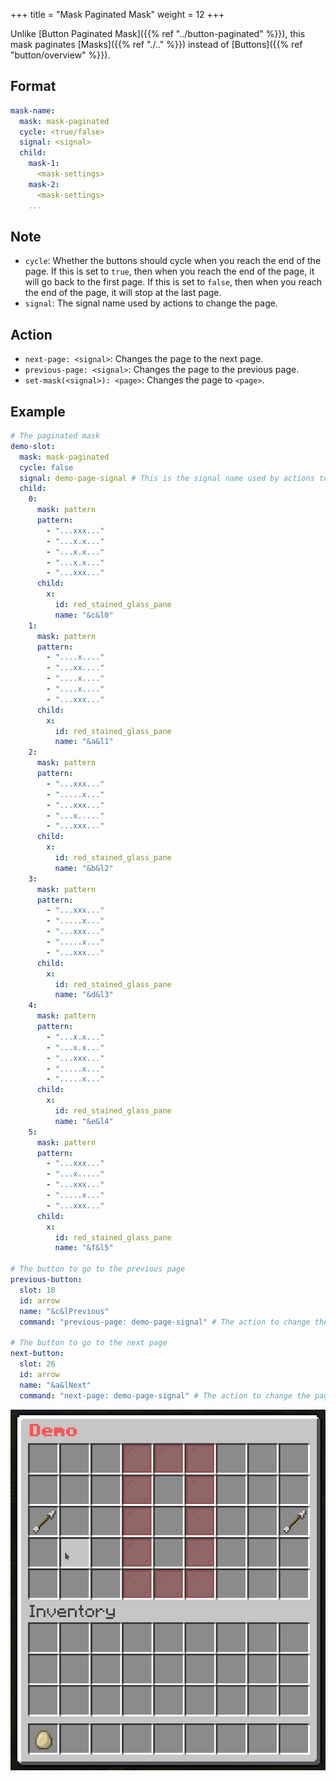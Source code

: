 +++
title = "Mask Paginated Mask"
weight = 12
+++

Unlike [Button Paginated Mask]({{% ref "../button-paginated" %}}), this mask paginates [Masks]({{% ref "./.." %}}) instead of [Buttons]({{% ref "button/overview" %}}).

## Format

```yaml
mask-name:
  mask: mask-paginated
  cycle: <true/false>
  signal: <signal>
  child:
    mask-1:
      <mask-settings>
    mask-2:
      <mask-settings>
    ...
```

## Note

* `cycle`: Whether the buttons should cycle when you reach the end of the page. If this is set to `true`, then when you reach the end of the page, it will go back to the first page. If this is set to `false`, then when you reach the end of the page, it will stop at the last page.
* `signal`: The signal name used by actions to change the page.

## Action

* `next-page: <signal>`: Changes the page to the next page.
* `previous-page: <signal>`: Changes the page to the previous page.
* `set-mask(<signal>): <page>`: Changes the page to `<page>`.

## Example

```yaml
# The paginated mask
demo-slot:
  mask: mask-paginated
  cycle: false
  signal: demo-page-signal # This is the signal name used by actions to change the page.
  child:
    0:
      mask: pattern
      pattern:
        - "...xxx..."
        - "...x.x..."
        - "...x.x..."
        - "...x.x..."
        - "...xxx..."
      child:
        x:
          id: red_stained_glass_pane
          name: "&c&l0"
    1:
      mask: pattern
      pattern:
        - "....x...."
        - "...xx...."
        - "....x...."
        - "....x...."
        - "...xxx..."
      child:
        x:
          id: red_stained_glass_pane
          name: "&a&l1"
    2:
      mask: pattern
      pattern:
        - "...xxx..."
        - ".....x..."
        - "...xxx..."
        - "...x....."
        - "...xxx..."
      child:
        x:
          id: red_stained_glass_pane
          name: "&b&l2"
    3:
      mask: pattern
      pattern:
        - "...xxx..."
        - ".....x..."
        - "...xxx..."
        - ".....x..."
        - "...xxx..."
      child:
        x:
          id: red_stained_glass_pane
          name: "&d&l3"
    4:
      mask: pattern
      pattern:
        - "...x.x..."
        - "...x.x..."
        - "...xxx..."
        - ".....x..."
        - ".....x..."
      child:
        x:
          id: red_stained_glass_pane
          name: "&e&l4"
    5:
      mask: pattern
      pattern:
        - "...xxx..."
        - "...x....."
        - "...xxx..."
        - ".....x..."
        - "...xxx..."
      child:
        x:
          id: red_stained_glass_pane
          name: "&f&l5"

# The button to go to the previous page
previous-button:
  slot: 18
  id: arrow
  name: "&c&lPrevious"
  command: "previous-page: demo-page-signal" # The action to change the page

# The button to go to the next page
next-button:
  slot: 26
  id: arrow
  name: "&a&lNext"
  command: "next-page: demo-page-signal" # The action to change the page
```

![Mask Paginated](mask-paginated-1.gif)
